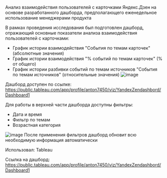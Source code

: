 Анализ взаимодействия пользователей с карточками Яндекс.Дзен на оснвове разработанного дашборда, предполагающего еженедельное использование менеджерами продукта 

В рамках проведения исследования был подготовлен дашборд, отражающий основные показатели анализа  взаимодействия пользователей с карточками:
- График истории взаимодействия "События по темам карточек"  (абсолютные значения)
- График истории взаимодействия "% событий по темам карточек"  (% от общего)
- График истории разбивки событий по темам источников  "События по темам источников" (относительные значения)
![image](https://user-images.githubusercontent.com/110079705/187249582-4cfd54b7-61aa-421c-8932-4815def55091.png)

Дашборд доступен по ссылке:
https://public.tableau.com/app/profile/anton7450/viz/YandexZendashbord/Dashboard1

Для работы в верхней части дашборда доступны фильтры:
- Дата и время
- Фильтр по темам
- Возрастная категория

![image](https://user-images.githubusercontent.com/110079705/187249661-52255a2f-48dc-4b8a-8f86-66c993389071.png)
После применения фильтров дашборд обновит всю необходимую информация автоматически

Использовал: Tableau 

Ссылка на дашборд: https://public.tableau.com/app/profile/anton7450/viz/YandexZendashbord/Dashboard1 
